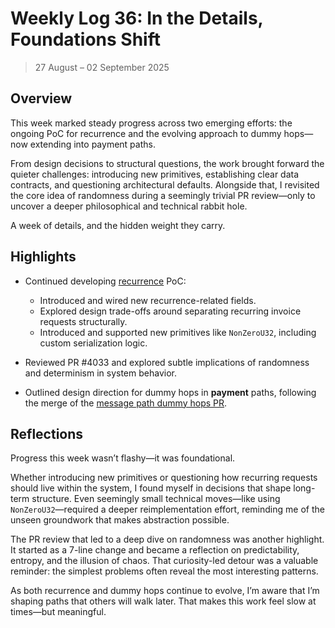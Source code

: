 # Weekly Log 36: In the Details, Foundations Shift

> 27 August – 02 September 2025

## Overview

This week marked steady progress across two emerging efforts: the ongoing PoC
for recurrence and the evolving approach to dummy hops—now extending into
payment paths.

From design decisions to structural questions, the work brought forward the
quieter challenges: introducing new primitives, establishing clear data
contracts, and questioning architectural defaults. Alongside that, I revisited
the core idea of randomness during a seemingly trivial PR review—only to uncover
a deeper philosophical and technical rabbit hole.

A week of details, and the hidden weight they carry.

## Highlights

- Continued developing [recurrence] PoC:

  - Introduced and wired new recurrence-related fields.
  - Explored design trade-offs around separating recurring invoice requests
    structurally.
  - Introduced and supported new primitives like `NonZeroU32`, including custom
    serialization logic.

- Reviewed PR #4033 and explored subtle implications of randomness and
  determinism in system behavior.
- Outlined design direction for dummy hops in **payment** paths, following the
  merge of the [message path dummy hops PR].

## Reflections

Progress this week wasn’t flashy—it was foundational.

Whether introducing new primitives or questioning how recurring requests should
live within the system, I found myself in decisions that shape long-term
structure. Even seemingly small technical moves—like using `NonZeroU32`—required
a deeper reimplementation effort, reminding me of the unseen groundwork that
makes abstraction possible.

The PR review that led to a deep dive on randomness was another highlight. It
started as a 7-line change and became a reflection on predictability, entropy,
and the illusion of chaos. That curiosity-led detour was a valuable reminder:
the simplest problems often reveal the most interesting patterns.

As both recurrence and dummy hops continue to evolve, I’m aware that I’m shaping
paths that others will walk later. That makes this work feel slow at times—but
meaningful.

[recurrence]: https://github.com/lightning/bolts/pull/1240
[message path dummy hops PR]:
  https://github.com/lightningdevkit/rust-lightning/pull/3726
